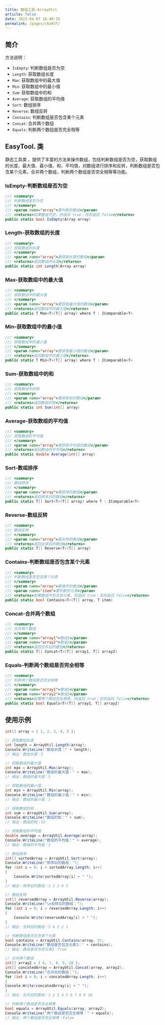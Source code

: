 ```yaml
---
title: 数组工具-ArrayUtil
article: false
date: 2023-04-07 16:40:15
permalink: /pages/c6a93f/
---
```


## 简介

方法说明：

- `IsEmpty`: 判断数组是否为空
- `Length`: 获取数组长度
- `Max`: 获取数组中的最大值
- `Min`: 获取数组中的最小值
- `Sum`: 获取数组中的和
- `Average`: 获取数组的平均值
- `Sort`: 数组排序
- `Reverse`: 数组反转
- `Contains`: 判断数组是否包含某个元素
- `Concat`: 合并两个数组
- `Equals`: 判断两个数组是否完全相等

## EasyTool. 类

静态工具类 <Badge text=""/>，提供了丰富的方法来操作数组，包括判断数组是否为空，获取数组的长度、最大值、最小值、和、平均值，对数组进行排序和反转，判断数组是否包含某个元素，合并两个数组，判断两个数组是否完全相等等功能。

### IsEmpty-判断数组是否为空

```csharp
/// <summary>
/// 判断数组是否为空
/// </summary>
/// <param name="array">要判断的数组</param>
/// <returns>如果数组为空，则返回 true；否则返回 false</returns>
public static bool IsEmpty(Array array)
```

### Length-获取数组的长度

```csharp
/// <summary>
/// 获取数组的长度
/// </summary>
/// <param name="array">要获取长度的数组</param>
/// <returns>返回数组的长度</returns>
public static int Length(Array array)
```

### Max-获取数组中的最大值

```csharp
/// <summary>
/// 获取数组中的最大值
/// </summary>
/// <param name="array">要获取最大值的数组</param>
/// <returns>返回数组中的最大值</returns>
public static T Max<T>(T[] array) where T : IComparable<T>
```

### Min-获取数组中的最小值

```csharp
/// <summary>
/// 获取数组中的最小值
/// </summary>
/// <param name="array">要获取最小值的数组</param>
/// <returns>返回数组中的最小值</returns>
public static T Min<T>(T[] array) where T : IComparable<T>
```

### Sum-获取数组中的和

```csharp
/// <summary>
/// 获取数组中的和
/// </summary>
/// <param name="array">要获取和的数组</param>
/// <returns>返回数组的和</returns>
public static int Sum(int[] array)
```

### Average-获取数组的平均值

```csharp
/// <summary>
/// 获取数组的平均值
/// </summary>
/// <param name="array">要获取平均值的数组</param>
/// <returns>返回数组的平均值</returns>
public static double Average(int[] array)
```

### Sort-数组排序

```csharp
/// <summary>
/// 数组排序
/// </summary>
/// <param name="array">要排序的数组</param>
/// <returns>返回排序后的数组</returns>
public static T[] Sort<T>(T[] array) where T : IComparable<T>
```

### Reverse-数组反转

```csharp
/// <summary>
/// 数组反转
/// </summary>
/// <param name="array">要反转的数组</param>
/// <returns>返回反转后的数组</returns>
public static T[] Reverse<T>(T[] array)
```

### Contains-判断数组是否包含某个元素

```csharp
/// <summary>
/// 判断数组是否包含某个元素
/// </summary>
/// <param name="array">要操作的数组</param>
/// <param name="item">要判断的元素</param>
/// <returns>如果数组中包含该元素，则返回 true；否则返回 false</returns>
public static bool Contains<T>(T[] array, T item)
```

### Concat-合并两个数组

```csharp
/// <summary>
/// 合并两个数组
/// </summary>
/// <param name="array1">数组1</param>
/// <param name="array2">数组2</param>
/// <returns>返回合并后的数组</returns>
public static T[] Concat<T>(T[] array1, T[] array2)
```

### Equals-判断两个数组是否完全相等

```csharp
/// <summary>
/// 判断两个数组是否完全相等
/// </summary>
/// <param name="array1">数组1</param>
/// <param name="array2">数组2</param>
/// <returns>如果两个数组完全相等，则返回 true；否则返回 false</returns>
public static bool Equals<T>(T[] array1, T[] array2)
```

## 使用示例

```csharp
int[] array = { 1, 2, 3, 4, 5 };

// 获取数组长度
int length = ArrayUtil.Length(array);
Console.WriteLine("数组长度：" + length);
// 输出：数组长度：5

// 获取数组的最大值
int max = ArrayUtil.Max(array);
Console.WriteLine("数组的最大值：" + max);
// 输出：数组的最大值：5

// 获取数组的最小值
int min = ArrayUtil.Min(array);
Console.WriteLine("数组的最小值：" + min);
// 输出：数组的最小值：1

// 获取数组的和
int sum = ArrayUtil.Sum(array);
Console.WriteLine("数组的和：" + sum);
// 输出：数组的和：15

// 获取数组的平均值
double average = ArrayUtil.Average(array);
Console.WriteLine("数组的平均值：" + average);
// 输出：数组的平均值：3

// 数组排序
int[] sortedArray = ArrayUtil.Sort(array);
Console.WriteLine("排序后的数组：");
for (int i = 0; i < sortedArray.Length; i++)
{
    Console.Write(sortedArray[i] + " ");
}
// 输出：排序后的数组：1 2 3 4 5

// 数组反转
int[] reversedArray = ArrayUtil.Reverse(array);
Console.WriteLine("\n反转后的数组：");
for (int i = 0; i < reversedArray.Length; i++)
{
    Console.Write(reversedArray[i] + " ");
}
// 输出：反转后的数组：5 4 3 2 1

// 判断数组是否包含某个元素
bool contains = ArrayUtil.Contains(array, 3);
Console.WriteLine("数组是否包含元素3：" + contains);
// 输出：数组是否包含元素3：True

// 合并两个数组
int[] array2 = { 6, 7, 8, 9, 10 };
int[] concatedArray = ArrayUtil.Concat(array, array2);
Console.WriteLine("合并后的数组：");
for (int i = 0; i < concatedArray.Length; i++)
{
Console.Write(concatedArray[i] + " ");
}
// 输出：合并后的数组：1 2 3 4 5 6 7 8 9 10

// 判断两个数组是否完全相等
bool equals = ArrayUtil.Equals(array, array2);
Console.WriteLine("两个数组是否完全相等：" + equals);
// 输出：两个数组是否完全相等：False

```
